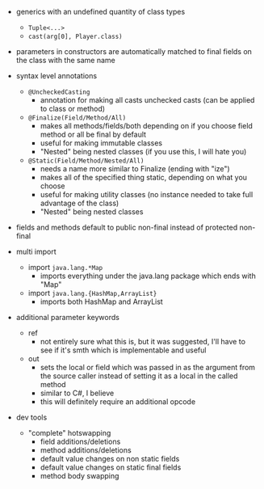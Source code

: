 - generics with an undefined quantity of class types
    - `Tuple<...>`
    - `cast(arg[0], Player.class)`
- parameters in constructors are automatically matched to final fields on the class with the same name
- syntax level annotations
    - `@UncheckedCasting`
        - annotation for making all casts unchecked casts (can be applied to class or method)
    - `@Finalize(Field/Method/All)`
        - makes all methods/fields/both depending on if you choose field method or all be final by default
        - useful for making immutable classes
        - "Nested" being nested classes (if you use this, I will hate you)
    - `@Static(Field/Method/Nested/All)`
        - needs a name more similar to Finalize (ending with "ize")
        - makes all of the specified thing static, depending on what you choose
        - useful for making utility classes (no instance needed to take full advantage of the class)
        - "Nested" being nested classes 
- fields and methods default to public non-final instead of protected non-final
- multi import
    - import `java.lang.*Map`
        - imports everything under the java.lang package which ends with "Map"
    - import `java.lang.{HashMap,ArrayList}`
        - imports both HashMap and ArrayList
- additional parameter keywords
    - ref
        - not entirely sure what this is, but it was suggested, I'll have to see if it's smth which is implementable and useful
    - out
        - sets the local or field which was passed in as the argument from the source caller instead of setting it as a local in the called method
        - similar to C#, I believe
        - this will definitely require an additional opcode

- dev tools
    - "complete" hotswapping 
        - field additions/deletions
        - method additions/deletions
        - default value changes on non static fields
        - default value changes on static final fields
        - method body swapping